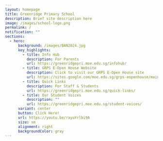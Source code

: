 ```yaml
---
layout: homepage
title: Greenridge Primary School
description: Brief site description here
image: /images/school-logo.png
permalink: /
notification: ""
sections:
  - hero:
      background: /images/BAN2024.jpg
      key_highlights:
        - title: Info Hub
          description: For Parents
          url: https://greenridgepri.moe.edu.sg/infohub/
        - title: GRPS E-Open House Website
          description: Click to visit our GRPS E-Open House site
          url: https://sites.google.com/moe.edu.sg/grps-eopenhouse/main
        - title: Quick Links
          description: For Staff & Students
          url: https://greenridgepri.moe.edu.sg/quick-links/
        - title: Our Student Voices
          description: ""
          url: https://greenridgepri.moe.edu.sg/student-voices/
      variant: center
      button: Click Here!
      url: https://youtu.be/rayuYrlbi9A
      size: sm
      alignment: right
      backgroundColor: gray
---
```

